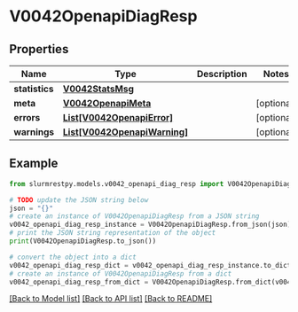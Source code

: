 # V0042OpenapiDiagResp


## Properties

Name | Type | Description | Notes
------------ | ------------- | ------------- | -------------
**statistics** | [**V0042StatsMsg**](V0042StatsMsg.md) |  |
**meta** | [**V0042OpenapiMeta**](V0042OpenapiMeta.md) |  | [optional]
**errors** | [**List[V0042OpenapiError]**](V0042OpenapiError.md) |  | [optional]
**warnings** | [**List[V0042OpenapiWarning]**](V0042OpenapiWarning.md) |  | [optional]

## Example

```python
from slurmrestpy.models.v0042_openapi_diag_resp import V0042OpenapiDiagResp

# TODO update the JSON string below
json = "{}"
# create an instance of V0042OpenapiDiagResp from a JSON string
v0042_openapi_diag_resp_instance = V0042OpenapiDiagResp.from_json(json)
# print the JSON string representation of the object
print(V0042OpenapiDiagResp.to_json())

# convert the object into a dict
v0042_openapi_diag_resp_dict = v0042_openapi_diag_resp_instance.to_dict()
# create an instance of V0042OpenapiDiagResp from a dict
v0042_openapi_diag_resp_from_dict = V0042OpenapiDiagResp.from_dict(v0042_openapi_diag_resp_dict)
```
[[Back to Model list]](../README.md#documentation-for-models) [[Back to API list]](../README.md#documentation-for-api-endpoints) [[Back to README]](../README.md)



